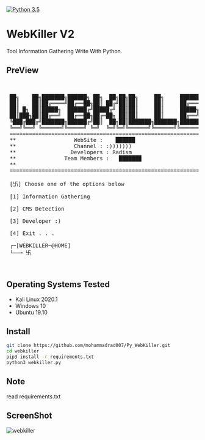 [![Python 3.5](https://img.shields.io/badge/Python-3.5-yellow.svg)](http://www.python.org/download/)

# WebKiller V2

Tool Information Gathering Write With Python.

## PreView

<pre>

    
 ██╗    ██╗███████╗██████╗ ██╗  ██╗██╗██╗     ██╗     ███████╗██████╗ 
 ██║    ██║██╔════╝██╔══██╗██║ ██╔╝██║██║     ██║     ██╔════╝██╔══██╗
 ██║ █╗ ██║█████╗  ██████╔╝█████╔╝ ██║██║     ██║     █████╗  ██████╔╝
 ██║███╗██║██╔══╝  ██╔══██╗██╔═██╗ ██║██║     ██║     ██╔══╝  ██╔══██╗
 ╚███╔███╔╝███████╗██████╔╝██║  ██╗██║███████╗███████╗███████╗██║  ██║
 ╚══╝╚══╝ ╚══════╝╚═════╝ ╚═╝  ╚═╝╚═╝╚══════╝╚══════╝╚══════╝╚═╝  ╚═╝
 ====================================================================
 **                  WebSite :    ██████                           **
 **                  Channel : :)))))))                            **
 **                 Developers : Radism                            **
 **               Team Members :   ███████                         **
 **                                                                **
 ====================================================================          
          
 [卐] Choose one of the options below 

 [1] Information Gathering

 [2] CMS Detection

 [3] Developer :)

 [4] Exit . . .

 ┌─[WEBKILLER~@HOME]
 └──╼ 卐 


</pre>

## Operating Systems Tested

- Kali Linux 2020.1
- Windows 10
- Ubuntu 19.10

## Install

```bash
git clone https://github.com/mohammadrad007/Py_WebKiller.git
cd webkiller
pip3 install -r requirements.txt
python3 webkiller.py
```

## Note

read requirements.txt

## ScreenShot

![webkiller](https://s4.uupload.ir/files/webkiller_6fcf.png)
